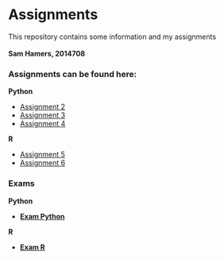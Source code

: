 # Assignments
This repository contains some information and my assignments
<br> </br>
<b>Sam Hamers, 2014708</b>

### Assignments can be found here:
<b>Python</b>
* [Assignment 2](https://github.com/SamHamers/Assignments/blob/master/Assignment_2.ipynb)
* [Assignment 3](https://github.com/SamHamers/Assignments/blob/master/assignment_3.ipynb)
* [Assignment 4](https://github.com/SamHamers/Assignments/blob/master/assignment_4.ipynb)

<b>R</b>
* [Assignment 5](https://github.com/SamHamers/Assignments/blob/master/Assignment_5.ipynb)
* [Assignment 6](https://github.com/SamHamers/Assignments/blob/master/Assignment_6.ipynb)

### Exams
<b>Python<b>
  * [Exam Python](https://github.com/SamHamers/Assignments/blob/master/Exam_Python.ipynb)

<b>R<B>
  * [Exam R](https://github.com/SamHamers/Assignments/blob/master/Exam_R.ipynb)

